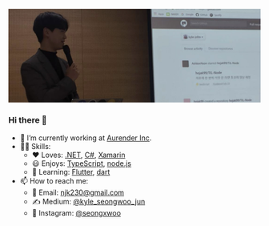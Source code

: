 ![profile](images/profile.jpeg)

### Hi there 👋

<!--
**kyle-seongwoo-jun/kyle-seongwoo-jun** is a ✨ _special_ ✨ repository because its `README.md` (this file) appears on your GitHub profile.

Here are some ideas to get you started:

- 👯 I’m looking to collaborate on ...
- 🤔 I’m looking for help with ...
- 💬 Ask me about ...
- 😄 Pronouns: ...
- ⚡ Fun fact: ...

-->

- 🔭 I’m currently working at [Aurender Inc](https://aurender.com/).
- 👨‍💻 Skills: 
  - ❤️ Loves: [.NET](https://dotnet.microsoft.com/), [C#](https://docs.microsoft.com/en-us/dotnet/csharp/), [Xamarin](https://dotnet.microsoft.com/apps/xamarin)
  - 😃 Enjoys: [TypeScript](https://www.typescriptlang.org/), [node.js](https://nodejs.org/)
  - 🌱 Learning: [Flutter](https://flutter.dev/), [dart](https://dart.dev/)
- 📫 How to reach me: 
  - 📧 Email: njk230@gmail.com
  - ✍️ Medium: [@kyle_seongwoo_jun](https://medium.com/@kyle_seongwoo_jun/)
  - 📸 Instagram: [@seongxwoo](https://www.instagram.com/seongxwoo/)
